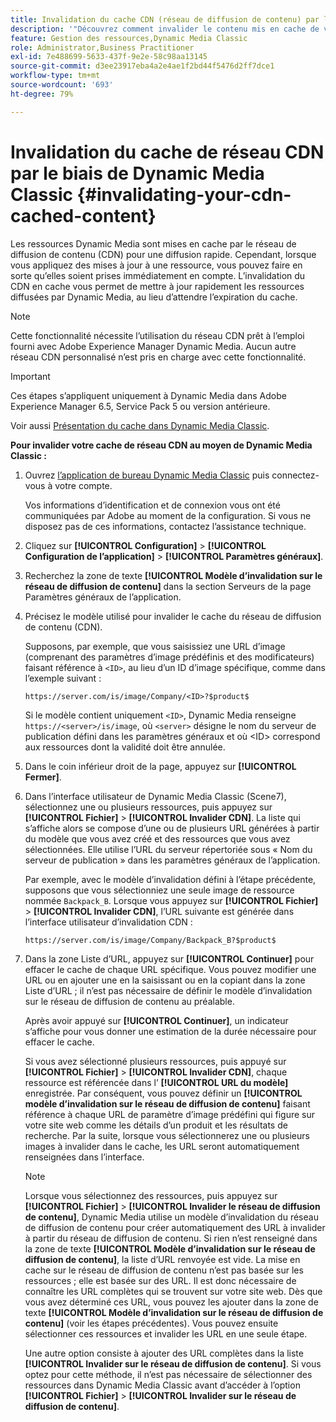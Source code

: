 ```yaml
---
title: Invalidation du cache CDN (réseau de diffusion de contenu) par le biais de Dynamic Media Classic
description: '"Découvrez comment invalider le contenu mis en cache de votre réseau de diffusion de contenu (CDN) pour vous permettre de mettre rapidement à jour les ressources diffusées par Dynamic Media, au lieu d’attendre que le cache arrive à expiration."'
feature: Gestion des ressources,Dynamic Media Classic
role: Administrator,Business Practitioner
exl-id: 7e488699-5633-437f-9e2e-58c98aa13145
source-git-commit: d3ee23917eba4a2e4ae1f2bd44f5476d2ff7dce1
workflow-type: tm+mt
source-wordcount: '693'
ht-degree: 79%

---
```


# Invalidation du cache de réseau CDN par le biais de Dynamic Media Classic {#invalidating-your-cdn-cached-content}

Les ressources Dynamic Media sont mises en cache par le réseau de diffusion de contenu (CDN) pour une diffusion rapide. Cependant, lorsque vous appliquez des mises à jour à une ressource, vous pouvez faire en sorte qu’elles soient prises immédiatement en compte. L’invalidation du CDN en cache vous permet de mettre à jour rapidement les ressources diffusées par Dynamic Media, au lieu d’attendre l’expiration du cache.

>[!NOTE]
>
>Cette fonctionnalité nécessite l’utilisation du réseau CDN prêt à l’emploi fourni avec Adobe Experience Manager Dynamic Media. Aucun autre réseau CDN personnalisé n’est pris en charge avec cette fonctionnalité.

>[!IMPORTANT]
>
>Ces étapes s’appliquent uniquement à Dynamic Media dans Adobe Experience Manager 6.5, Service Pack 5 ou version antérieure. <!-- If you are using Dynamic Media in AEM as a Cloud Service, [use the new steps found here](/help/assets/invalidate-cdn-cache-dynamic-media.md). -->

Voir aussi [Présentation du cache dans Dynamic Media Classic](https://helpx.adobe.com/fr/experience-manager/scene7/kb/base/caching-questions/scene7-caching-overview.html).

**Pour invalider votre cache de réseau CDN au moyen de Dynamic Media Classic :**

1. Ouvrez [l’application de bureau Dynamic Media Classic](https://experienceleague.adobe.com/docs/dynamic-media-classic/using/getting-started/signing-out.html?lang=fr#getting-started) puis connectez-vous à votre compte.

   Vos informations d’identification et de connexion vous ont été communiquées par Adobe au moment de la configuration. Si vous ne disposez pas de ces informations, contactez l’assistance technique.

1. Cliquez sur **[!UICONTROL Configuration]** > **[!UICONTROL Configuration de l’application]** > **[!UICONTROL Paramètres généraux]**.
1. Recherchez la zone de texte **[!UICONTROL Modèle d’invalidation sur le réseau de diffusion de contenu]** dans la section Serveurs de la page Paramètres généraux de l’application.

1. Précisez le modèle utilisé pour invalider le cache du réseau de diffusion de contenu (CDN).

   Supposons, par exemple, que vous saisissiez une URL d’image (comprenant des paramètres d’image prédéfinis et des modificateurs) faisant référence à `<ID>`, au lieu d’un ID d’image spécifique, comme dans l’exemple suivant :

   `https://server.com/is/image/Company/<ID>?$product$`

   Si le modèle contient uniquement `<ID>`, Dynamic Media renseigne `https://<server>/is/image`, où `<server>` désigne le nom du serveur de publication défini dans les paramètres généraux et où &lt;ID> correspond aux ressources dont la validité doit être annulée.

1. Dans le coin inférieur droit de la page, appuyez sur **[!UICONTROL Fermer]**.
1. Dans l’interface utilisateur de Dynamic Media Classic (Scene7), sélectionnez une ou plusieurs ressources, puis appuyez sur **[!UICONTROL Fichier]** > **[!UICONTROL Invalider CDN]**. La liste qui s’affiche alors se compose d’une ou de plusieurs URL générées à partir du modèle que vous avez créé et des ressources que vous avez sélectionnées. Elle utilise l’URL du serveur répertoriée sous « Nom du serveur de publication » dans les paramètres généraux de l’application.

   Par exemple, avec le modèle d’invalidation défini à l’étape précédente, supposons que vous sélectionniez une seule image de ressource nommée `Backpack_B`. Lorsque vous appuyez sur **[!UICONTROL Fichier]** > **[!UICONTROL Invalider CDN]**, l’URL suivante est générée dans l’interface utilisateur d’invalidation CDN :

   `https://server.com/is/image/Company/Backpack_B?$product$`

1. Dans la zone Liste d’URL, appuyez sur **[!UICONTROL Continuer]** pour effacer le cache de chaque URL spécifique. Vous pouvez modifier une URL ou en ajouter une en la saisissant ou en la copiant dans la zone Liste d’URL ; il n’est pas nécessaire de définir le modèle d’invalidation sur le réseau de diffusion de contenu au préalable.

   Après avoir appuyé sur **[!UICONTROL Continuer]**, un indicateur s’affiche pour vous donner une estimation de la durée nécessaire pour effacer le cache.

   Si vous avez sélectionné plusieurs ressources, puis appuyé sur **[!UICONTROL Fichier]** > **[!UICONTROL Invalider CDN]**, chaque ressource est référencée dans l’ **[!UICONTROL URL du modèle]** enregistrée. Par conséquent, vous pouvez définir un **[!UICONTROL modèle d’invalidation sur le réseau de diffusion de contenu]** faisant référence à chaque URL de paramètre d’image prédéfini qui figure sur votre site web comme les détails d’un produit et les résultats de recherche. Par la suite, lorsque vous sélectionnerez une ou plusieurs images à invalider dans le cache, les URL seront automatiquement renseignées dans l’interface.

   >[!NOTE]
   >
   >Lorsque vous sélectionnez des ressources, puis appuyez sur **[!UICONTROL Fichier]** > **[!UICONTROL Invalider le réseau de diffusion de contenu]**, Dynamic Media utilise un modèle d’invalidation du réseau de diffusion de contenu pour créer automatiquement des URL à invalider à partir du réseau de diffusion de contenu. Si rien n’est renseigné dans la zone de texte **[!UICONTROL Modèle d’invalidation sur le réseau de diffusion de contenu]**, la liste d’URL renvoyée est vide. La mise en cache sur le réseau de diffusion de contenu n’est pas basée sur les ressources ; elle est basée sur des URL. Il est donc nécessaire de connaître les URL complètes qui se trouvent sur votre site web. Dès que vous avez déterminé ces URL, vous pouvez les ajouter dans la zone de texte **[!UICONTROL Modèle d’invalidation sur le réseau de diffusion de contenu]** (voir les étapes précédentes). Vous pouvez ensuite sélectionner ces ressources et invalider les URL en une seule étape.
   >
   >Une autre option consiste à ajouter des URL complètes dans la liste **[!UICONTROL Invalider sur le réseau de diffusion de contenu]**. Si vous optez pour cette méthode, il n’est pas nécessaire de sélectionner des ressources dans Dynamic Media Classic avant d’accéder à l’option **[!UICONTROL Fichier]** > **[!UICONTROL Invalider sur le réseau de diffusion de contenu]**.
